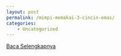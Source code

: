 ```yaml
---
layout: post
permalink: /mimpi-memakai-3-cincin-emas/
categories:
    - Uncategorized
---
```


[Baca Selengkapnya](/02)